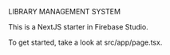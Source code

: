 LIBRARY MANAGEMENT SYSTEM

This is a NextJS starter in Firebase Studio.

To get started, take a look at src/app/page.tsx.
